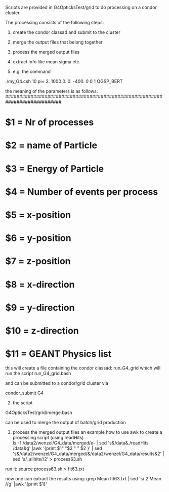Scripts are provided in  G4OpticksTest/grid to do processing on a condor cluster.
 
The processing consists of the following steps:
1) create the condor classad and submit to the cluster
2) merge the output files that belong together
3) process the merged output files
4) extract info like mean sigma  etc.


1) e.g. the command

./my_G4.csh 10 pi+ 2. 1000 0. 0. -400. 0 0 1 QGSP_BERT

the meaning of the parameters is as follows:
############################################################################
# $1  = Nr of processes
# $2  = name of Particle
# $3  = Energy of Particle
# $4  = Number of events per process
# $5  = x-position 
# $6  = y-position
# $7  = z-position
# $8  = x-direction 
# $9  = y-direction
# $10 = z-direction
# $11 = GEANT Physics list

this will create a file containing the condor classad:
run_G4_grid
which will run the script
run_G4_grid.bash

and can be submitted to a condor/grid cluster via

condor_submit G4

2) the script

G4OpticksTest/grid/merge.bash 

can be used to merge the output of batch/grid production

3) process the merged output files
an example how to use awk to create a processing script (using readHits)  
ls -1  /data2/wenzel/G4_data/merged/*e-* | sed 's&/data&./readHits /data&g'  |awk '{print $1" "$2 " " $2 }' | sed 's&/data2/wenzel/G4_data/merged/&/data2/wenzel/G4_data/results&2' | sed 's/_allhits//2' > process63.sh

run it: 
source process63.sh > fit63.txt

now one can extract the results using:
grep Mean fit63.txt | sed 's/   2  Mean         //g' |awk '{print $1}'

